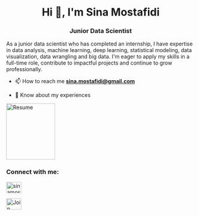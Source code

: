<h1 align="center">Hi 👋, I'm Sina Mostafidi</h1>
<h3 align="center">Junior Data Scientist</h3>

As a junior data scientist who has completed an internship, I have expertise in data analysis, machine learning,
deep learning, statistical modeling, data visualization, data wrangling and big data. I'm eager to apply my skills
in a full-time role, contribute to impactful projects and continue to grow professionally.
- 📫 How to reach me **sina.mostafidi@gmail.com**

- 📄 Know about my experiences 
<p align="left">
    <a href="https://docs.google.com/presentation/d/1pNe1LjMJa7T5zoS1C5xT0YLKXAwAee39-YYcnejQYFY/edit?usp=sharing" target="_blank">
        <img align="center" src="https://i.postimg.cc/mk7K7qNN/Png-Item-1841459.png" alt="Resume" height="150" width="130" />
    </a>
</p>

<h3 align="left">Connect with me:</h3>
<p align="left">
<a href="https://linkedin.com/in/sinamostafidi" target="blank"><img align="center" src="https://raw.githubusercontent.com/rahuldkjain/github-profile-readme-generator/master/src/images/icons/Social/linked-in-alt.svg" alt="sinamostafidi" height="30" width="40" /></a>
</p>
<p align="left">
    <a href="https://join.skype.com/AA31acQJI2hb" target="_blank">
        <img align="center" src="https://seeklogo.com/images/S/skype-logo-F4A7960445-seeklogo.com.png" alt="Join Skype" height="30" width="40" />
    </a>
</p>
